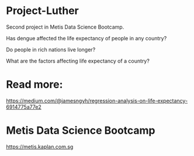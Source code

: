 # Project-Luther
Second project in Metis Data Science Bootcamp.



Has dengue affected the life expectancy of people in any country?

Do people in rich nations live longer?

What are the factors affecting life expectancy of a country?


# Read more:
https://medium.com/@jamesngyh/regression-analysis-on-life-expectancy-6914775a77e2


# Metis Data Science Bootcamp
https://metis.kaplan.com.sg

